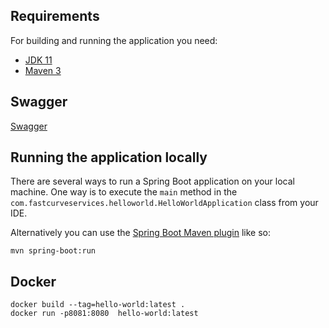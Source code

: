 ## Requirements

For building and running the application you need:

- [JDK 11](https://www.oracle.com/java/technologies/downloads/#java11)
- [Maven 3](https://maven.apache.org)

## Swagger

[Swagger](http://localhost:8080)

## Running the application locally

There are several ways to run a Spring Boot application on your local machine. One way is to execute the `main` method in the `com.fastcurveservices.helloworld.HelloWorldApplication` class from your IDE.

Alternatively you can use the [Spring Boot Maven plugin](https://docs.spring.io/spring-boot/docs/current/reference/html/build-tool-plugins-maven-plugin.html) like so:

```shell
mvn spring-boot:run
```

## Docker

```
docker build --tag=hello-world:latest .
docker run -p8081:8080  hello-world:latest
```